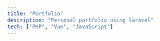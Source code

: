```yaml
---
title: "Portfolio"
description: "Personal portfolio using laravel"
tech: ["PHP", "Vue", "JavaScript"]
---
```

